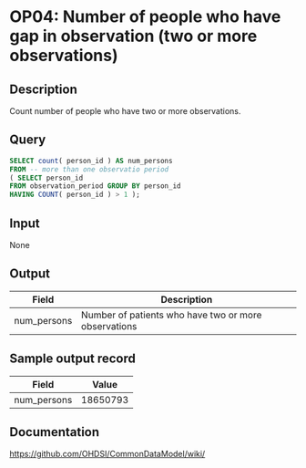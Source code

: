 <!---
Group:observation period
Name:OP04 Number of people who have gap in observation (two or more observations)
Author:Patrick Ryan
CDM Version: 5.0
-->

# OP04: Number of people who have gap in observation (two or more observations)

## Description
Count number of people who have two or more observations.

## Query
```sql
SELECT count( person_id ) AS num_persons
FROM -- more than one observatio period
( SELECT person_id
FROM observation_period GROUP BY person_id
HAVING COUNT( person_id ) > 1 );
```

## Input

None

## Output

|  Field |  Description |
| --- | --- |
| num_persons |  Number of patients who have two or more observations |

## Sample output record

|  Field |  Value |
| --- | --- |
| num_persons |  18650793 |



## Documentation
https://github.com/OHDSI/CommonDataModel/wiki/
